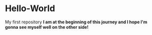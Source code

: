# Hello-World
My first repository
**I am at the beginning of this journey and I hope I'm gonna see myself well on the other side!**
